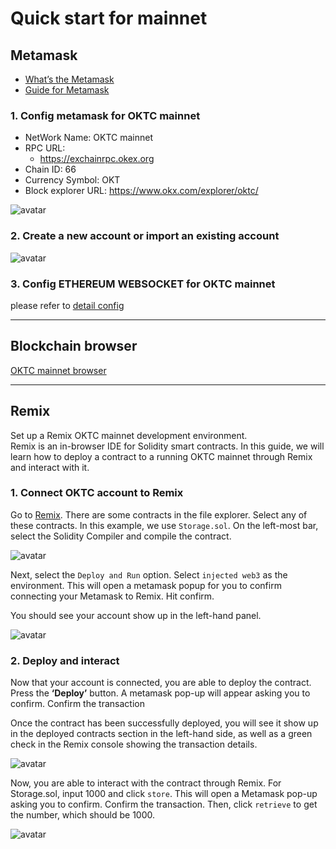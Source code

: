 # Quick start for mainnet
## Metamask
- [What’s the Metamask](https://metamask.io/index)
- [Guide for Metamask](https://docs.metamask.io/guide/)

### 1. Config metamask for OKTC mainnet

- NetWork Name: OKTC mainnet
- RPC URL: 
    - https://exchainrpc.okex.org
- Chain ID: 66
- Currency Symbol: OKT
- Block explorer URL: https://www.okx.com/explorer/oktc/

![avatar](../../img/metamask-01.for-mainnet-en.jpeg)

### 2. Create a new account or import an existing account
![avatar](../../img/metamask-01-2.png)

### 3. Config ETHEREUM WEBSOCKET for OKTC mainnet
please refer to [detail config](/dev/api/oktc-api/websocket)

___
## Blockchain browser
[OKTC mainnet browser](https://www.okx.com/explorer/oktc)
___

## Remix
Set up a Remix OKTC mainnet development environment.    
Remix is an in-browser IDE for Solidity smart contracts. In this guide, we will learn how to deploy a contract to a running OKTC mainnet through Remix and interact with it.   
### 1. Connect OKTC account to Remix
Go to [Remix](http://remix.ethereum.org/). There are some contracts in the file explorer. Select any of these contracts. In this example, we use `Storage.sol`. On the left-most bar, select the Solidity Compiler and compile the contract.


![avatar](../../img/metamask-02.png)

Next, select the `Deploy and Run` option. Select `injected web3` as the environment. This will open a metamask popup for you to confirm connecting your Metamask to Remix. Hit confirm.

You should see your account show up in the left-hand panel.

![avatar](../../img/metamask-03.png)


### 2. Deploy and interact
Now that your account is connected, you are able to deploy the contract. Press the **‘Deploy’** button. A metamask pop-up will appear asking you to confirm. Confirm the transaction   

Once the contract has been successfully deployed, you will see it show up in the deployed contracts section in the left-hand side, as well as a green check in the Remix console showing the transaction details.   

![avatar](../../img/metamask-04.png)


Now, you are able to interact with the contract through Remix. For Storage.sol, input 1000 and click `store`. This will open a Metamask pop-up asking you to confirm. Confirm the transaction. Then, click `retrieve` to get the number, which should be 1000.

![avatar](../../img/metamask-05.png)




